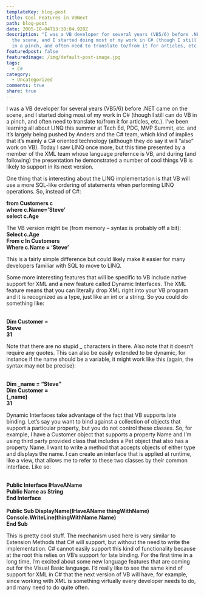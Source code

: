```yaml
---
templateKey: blog-post
title: Cool Features in VBNext
path: blog-post
date: 2005-10-04T13:38:04.928Z
description: "I was a VB developer for several years (VB5/6) before .NET came on
  the scene, and I started doing most of my work in C# (though I still can do VB
  in a pinch, and often need to translate to/from it for articles, etc.). "
featuredpost: false
featuredimage: /img/default-post-image.jpg
tags:
  - C#
category:
  - Uncategorized
comments: true
share: true
---
```

I was a VB developer for several years (VB5/6) before .NET came on the scene, and I started doing most of my work in C# (though I still can do VB in a pinch, and often need to translate to/from it for articles, etc.). I’ve been learning all about LINQ this summer at Tech Ed, PDC, MVP Summit, etc. and it’s largely being pushed by Anders and the C# team, which kind of implies that it’s mainly a C# oriented technology (although they do say it will “also” work on VB). Today I saw LINQ once more, but this time presented by a member of the XML team whose language prefernce is VB, and during (and following) the presentation he demonstrated a number of cool things VB is likely to support in its next version.

One thing that is interesting about the LINQ implementation is that VB will use a more SQL-like ordering of statements when performing LINQ operations. So, instead of C#:

**from Customers c**\
**where c.Name=’Steve’**\
**select c.Age**

The VB version might be (from memory – syntax is probably off a bit):\
**Select c.Age**\
**From c In Customers**\
**Where c.Name = ‘Steve’**



This is a fairly simple difference but could likely make it easier for many developers familiar with SQL to move to LINQ.

Some more interesting features that will be specific to VB include native support for XML and a new feature called Dynamic Interfaces. The XML feature means that you can literally drop XML right into your VB program and it is recognized as a type, just like an int or a string. So you could do something like:

\
**Dim Customer = <customer id=4>**\
**<name>Steve</name>**\
**<age>31</age>**\
**</customer>**



Note that there are no stupid _ characters in there. Also note that it doesn’t require any quotes. This can also be easily extended to be dynamic, for instance if the name should be a variable, it might work like this (again, the syntax may not be precise):

\
**Dim _name = “Steve”**\
**Dim Customer = <customer id=4>**\
**<name>(_name)</name>**\
**<age>31</age>**\
**</customer>**

Dynamic Interfaces take advantage of the fact that VB supports late binding. Let’s say you want to bind against a collection of objects that support a particular property, but you do not control these classes. So, for example, I have a Customer object that supports a property Name and I’m using third party provided class that includes a Pet object that also has a property Name. I want to write a method that accepts objects of either type and displays the name. I can create an interface that is applied at runtime, like a view, that allows me to refer to these two classes by their common interface. Like so:

**<Dynamic>**\
**Public Interface IHaveAName**\
**Public Name as String**\
**End Interface**\
\
**Public Sub DisplayName(IHaveAName thingWithName)**\
**Console.WriteLine(thingWithName.Name)**\
**End Sub**

This is pretty cool stuff. The mechanism used here is very similar to Extension Methods that C# will support, but without the need to write the implementation. C# cannot easily support this kind of functionality because at the root this relies on VB’s support for late binding. For the first time in a long time, I’m excited about some new language features that are coming out for the Visual Basic language. I’d really like to see the same kind of support for XML in C# that the next version of VB will have, for example, since working with XML is something virtually every developer needs to do, and many need to do quite often.